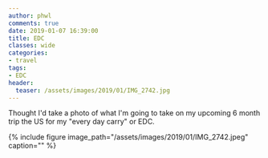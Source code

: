 ```yaml
---
author: phwl
comments: true
date: 2019-01-07 16:39:00
title: EDC
classes: wide
categories:
- travel
tags:
- EDC
header:
  teaser: /assets/images/2019/01/IMG_2742.jpg
---
```


Thought I'd take a photo of what I'm going to take on my upcoming
6 month trip the US for my "every day carry" or EDC.

<!-- more -->
{% include figure image_path="/assets/images/2019/01/IMG_2742.jpeg" caption="" %}
